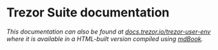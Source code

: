 # Trezor Suite documentation

_This documentation can also be found at [docs.trezor.io/trezor-user-env](https://docs.trezor.io/trezor-user-env) where it is available in a HTML-built version compiled using [mdBook](https://github.com/rust-lang/mdBook)._

